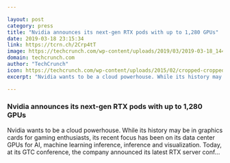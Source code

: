 ```yaml
---

layout: post
category: press
title: "Nvidia announces its next-gen RTX pods with up to 1,280 GPUs"
date: 2019-03-18 23:15:34
link: https://tcrn.ch/2Crp4tT
image: https://techcrunch.com/wp-content/uploads/2019/03/2019-03-18_1442.png?w=572
domain: techcrunch.com
author: "TechCrunch"
icon: https://techcrunch.com/wp-content/uploads/2015/02/cropped-cropped-favicon-gradient.png?w=180
excerpt: "Nvidia wants to be a cloud powerhouse. While its history may be in graphics cards for gaming enthusiasts, its recent focus has been on its data center GPUs for AI, machine learning inference, inference and visualization. Today, at its GTC conference, the company announced its latest RTX server conf…"

---
```


### Nvidia announces its next-gen RTX pods with up to 1,280 GPUs

Nvidia wants to be a cloud powerhouse. While its history may be in graphics cards for gaming enthusiasts, its recent focus has been on its data center GPUs for AI, machine learning inference, inference and visualization. Today, at its GTC conference, the company announced its latest RTX server conf…